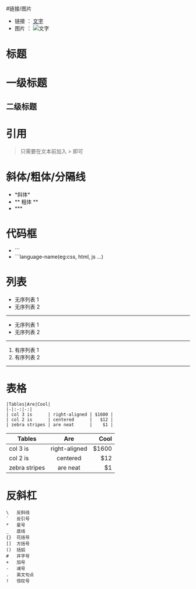#链接/图片

-   链接 ： [文字](http://shuoshubao.github.io)
-   图片 ： ![文字](https://assets-cdn.github.com/favicon.ico)

# 标题

# 一级标题

## 二级标题

# 引用

> 只需要在文本前加入 \> 即可

# 斜体/粗体/分隔线

-   \*斜体\*
-   \*\* 粗体 \*\*
-   \*\*\*

# 代码框

-   \`\`\`
-   \`\`\`language-name(eg:css, html, js ...)

# 列表

-   无序列表 1
-   无序列表 2

---

-   无序列表 1
-   无序列表 2

---

1. 有序列表 1
2. 有序列表 2

---

# 表格

```text
|Tables|Are|Cool|
|-|:-:|-:|
| col 3 is      | right-aligned | $1600 |
| col 2 is      | centered      |   $12 |
| zebra stripes | are neat      |    $1 |
```

| Tables        |      Are      |   Cool |
| ------------- | :-----------: | -----: |
| col 3 is      | right-aligned | \$1600 |
| col 2 is      |   centered    |   \$12 |
| zebra stripes |   are neat    |    \$1 |

# 反斜杠

```text
\   反斜线
`   反引号
*   星号
_   底线
{}  花括号
[]  方括号
()  括弧
#   井字号
+   加号
-   减号
.   英文句点
!   惊叹号
```
